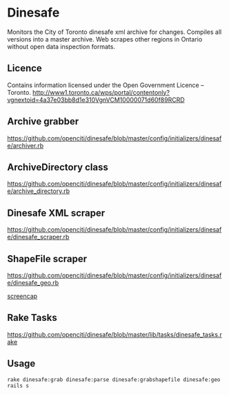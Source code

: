 Dinesafe
===

Monitors the City of Toronto dinesafe xml archive for changes.
Compiles all versions into a master archive.
Web scrapes other regions in Ontario without open data inspection formats.

Licence
---
Contains information licensed under the Open Government Licence – Toronto.
http://www1.toronto.ca/wps/portal/contentonly?vgnextoid=4a37e03bb8d1e310VgnVCM10000071d60f89RCRD

Archive grabber
---
https://github.com/openciti/dinesafe/blob/master/config/initializers/dinesafe/archiver.rb

ArchiveDirectory class
---
https://github.com/openciti/dinesafe/blob/master/config/initializers/dinesafe/archive_directory.rb

Dinesafe XML scraper
---
https://github.com/openciti/dinesafe/blob/master/config/initializers/dinesafe/dinesafe_scraper.rb

ShapeFile scraper
---
https://github.com/openciti/dinesafe/blob/master/config/initializers/dinesafe/dinesafe_geo.rb

[screencap](https://raw.githubusercontent.com/openciti/dinesafe/master/app/assets/images/dev_screenshots/geo.png)

Rake Tasks
---
https://github.com/openciti/dinesafe/blob/master/lib/tasks/dinesafe_tasks.rake

Usage
---

    rake dinesafe:grab dinesafe:parse dinesafe:grabshapefile dinesafe:geo
    rails s
